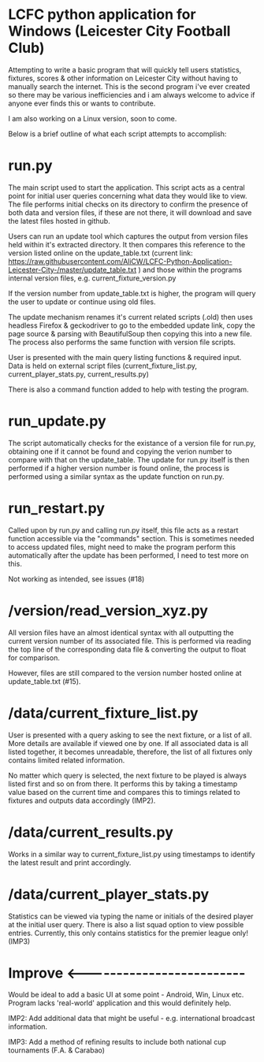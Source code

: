 # LCFC python application for Windows (Leicester City Football Club)
Attempting to write a basic program that will quickly tell users statistics, fixtures, scores & other information on Leicester City without having to manually search the internet. This is the second program i've ever created so there may be various inefficiencies and i am always welcome to advice if anyone ever finds this or wants to contribute.

I am also working on a Linux version, soon to come.

Below is a brief outline of what each script attempts to accomplish:

# run.py
The main script used to start the application. This script acts as a central point for initial user queries concerning what data they would like to view. The file performs initial checks on its directory to confirm the presence of both data and version files, if these are not there, it will download and save the latest files hosted in github.

Users can run an update tool which captures the output from version files held within it's extracted directory. It then compares this reference to the version listed online on the update_table.txt (current link: https://raw.githubusercontent.com/AliCW/LCFC-Python-Application-Leicester-City-/master/update_table.txt ) and those within the programs internal version files, e.g. current_fixture_version.py

If the version number from update_table.txt is higher, the program will query the user to update or continue using old files. 

The update mechanism renames it's current related scripts (.old) then uses headless Firefox & geckodriver to go to the embedded update link, copy the page source & parsing with BeautifulSoup then copying this into a new file. The process also performs the same function with version file scripts.

User is presented with the main query listing functions & required input. Data is held on external script files (current_fixture_list.py, current_player_stats.py, current_results.py)

There is also a command function added to help with testing the program.

# run_update.py
The script automatically checks for the existance of a version file for run.py, obtaining one if it cannot be found and copying the verion number to compare with that on the update_table. The update for run.py itself is then performed if a higher version number is found online, the process is performed using a similar syntax as the update function on run.py.

# run_restart.py
Called upon by run.py and calling run.py itself, this file acts as a restart function accessible via the "commands" section. This is sometimes needed to access updated files, might need to make the program perform this automatically after the update has been performed, I need to test more on this.

Not working as intended, see issues (#18)

# /version/read_version_xyz.py
All version files have an almost identical syntax with all outputting the current version number of its associated file. This is performed via reading the top line of the corresponding data file & converting the output to float for comparison.

However, files are still compared to the version number hosted online at update_table.txt (#15).

# /data/current_fixture_list.py
User is presented with a query asking to see the next fixture, or a list of all. More details are available if viewed one by one. If all associated data is all listed together, it becomes unreadable, therefore, the list of all fixtures only contains limited related information.

No matter which query is selected, the next fixture to be played is always listed first and so on from there. It performs this by taking a timestamp value based on the current time and compares this to timings related to fixtures and outputs data accordingly (IMP2).

# /data/current_results.py
Works in a similar way to current_fixture_list.py using timestamps to identify the latest result and print accordingly.

# /data/current_player_stats.py
Statistics can be viewed via typing the name or initials of the desired player at the initial user query. There is also a list squad option to view possible entries. Currently, this only contains statistics for the premier league only! (IMP3)

# Improve <-------------------------
Would be ideal to add a basic UI at some point - Android, Win, Linux etc. Program lacks 'real-world' application and this would definitely help.

IMP2: Add additional data that might be useful - e.g. international broadcast information.

IMP3: Add a method of refining results to include both national cup tournaments (F.A. & Carabao)
